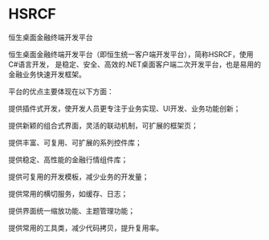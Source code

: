 HSRCF
=====

恒生桌面金融终端开发平台

恒生桌面金融终端开发平台（即恒生统一客户端开发平台），简称HSRCF，使用C#语言开发，
是稳定、安全、高效的.NET桌面客户端二次开发平台，也是易用的金融业务快速开发框架。

平台的优点主要体现在以下方面：

提供插件式开发，使开发人员更专注于业务实现、UI开发、业务功能创新； 

提供新颖的组合式界面，灵活的联动机制，可扩展的框架页； 

提供丰富、可复用、可扩展的系列控件库； 

提供稳定、高性能的金融行情组件库； 

提供可复用的开发模板，减少业务的开发量； 

提供常用的横切服务，如缓存、日志；

提供界面统一缩放功能、主题管理功能；

提供常用的工具类，减少代码拷贝，提升复用率。
